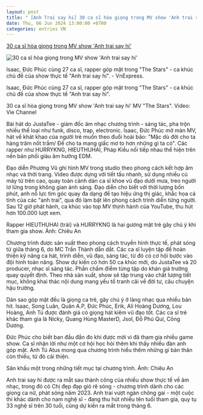 ```yaml
---
layout: post
title: " [Anh Trai say hi] 30 ca sĩ hòa giọng trong MV show 'Anh trai say hi'"
date: Thu, 06 Jun 2024 13:00:00 +0700
categories: entries VN
---
```

[30 ca sĩ hòa giọng trong MV show 'Anh trai say hi'](https://vnexpress.net/30-ca-si-hoa-giong-trong-mv-show-anh-trai-say-hi-4754940.html)

![30 ca sĩ hòa giọng trong MV show 'Anh trai say hi'](https://vcdn1-giaitri.vnecdn.net/2024/06/06/hieuthuhai-1-1717639370-5041-1717639567.jpg?w=1200&h=0&q=100&dpr=1&fit=crop&s=0uFYcyXEQyOs5RLu3tdccw)

Isaac, Đức Phúc cùng 27 ca sĩ, rapper góp mặt trong "The Stars" - ca khúc chủ đề của show thực tế "Anh trai say hi". - VnExpress.

Isaac, Đức Phúc cùng 27 ca sĩ, rapper góp mặt trong "The Stars" - ca khúc chủ đề của show thực tế "Anh trai say hi".

30 ca sĩ hòa giọng trong MV show 'Anh trai say hi' MV "The Stars". Video: Vie Channel

Bài hát do JustaTee - giám đốc âm nhạc chương trình - sáng tác, pha trộn nhiều thể loại như funk, disco, trap, electronic. Isaac, Đức Phúc mở màn MV, hát về khát khao của người trẻ muốn theo đuổi hoài bão: "Mặc dù đời cho ta hàng trăm nốt trầm/ Để cho ta mang giấc mơ to hơn những gì ta có". Các rapper như HURRYKNG, HIEUTHUHAI, Pháp Kiều nối tiếp nhau thể hiện trên nền bản phối giàu âm hưởng EDM.

Đạo diễn Phương Vũ ghi hình MV trong studio theo phong cách kết hợp âm nhạc và thời trang. Video được dựng với tiết tấu nhanh, sử dụng nhiều cú máy từ trên cao, quay toàn cảnh dàn ca sĩ khoe vũ đạo dưới mưa, treo người lơ lửng trong không gian ánh sáng. Đạo diễn cho biết với thời lượng bốn phút, anh nỗ lực tìm góc quay đa dạng để tạo hiệu ứng thị giác, khắc họa cá tính của các "anh trai", qua đó làm bật lên phong cách trình diễn từng người. Sau 12 giờ phát hành, ca khúc vào top MV thịnh hành của YouTube, thu hút hơn 100.000 lượt xem.

Rapper HIEUTHUHAI (trái) và HURRYKNG là hai gương mặt trẻ gây chú ý khi tham gia show. Ảnh: Chiêu An

Chương trình được sản xuất theo phong cách truyền hình thực tế, phát sóng từ giữa tháng 6, do MC Trấn Thành dẫn dắt. Các ca sĩ luyện tập để hoàn thiện kỹ năng ca hát, trình diễn, vũ đạo, sáng tác, từ đó có cơ hội bước vào đội hình toàn năng. Show dự kiến có hơn 50 ca khúc mới, do JustaTee và 20 producer, nhạc sĩ sáng tác. Phần chấm điểm từng tập do khán giả trường quay quyết định. Theo nhà sản xuất, show sẽ tập trung vào chất lượng tiết mục, không khai thác nội dung mang yếu tố tranh cãi về đời tư, câu chuyện hậu trường.

Dàn sao góp mặt đều là giọng ca trẻ, gây chú ý ở làng nhạc qua nhiều bản hit. Isaac, Song Luân, Quân A.P, Đức Phúc, Erik, Ali Hoàng Dương, Lou Hoàng, Anh Tú được đánh giá có giọng hát kiêm vũ đạo tốt. Các ca sĩ trẻ khác tham gia là Nicky, Quang Hùng MasterD, Jsol, Đỗ Phú Quí, Công Dương.

Đức Phúc cho biết ban đầu đắn đo khi được mời vì đã tham gia nhiều game show. Ca sĩ nhận lời như một cơ hội học hỏi thêm khi thấy nhiều đàn anh góp mặt. Anh Tú Atus mong qua chương trình hiểu thêm những gì bản thân còn thiếu, từ đó cải thiện.

Sân khấu một trong những tiết mục tại chương trình. Ảnh: Chiêu An

Anh trai say hi được ra mắt sau thành công của nhiều show thực tế về âm nhạc, trong đó có Chị đẹp đạp gió rẽ sóng - chương trình dành cho các giọng ca nữ, phát sóng năm 2023. Anh trai vượt ngàn chông gai - một cuộc thi khác dành cho nam nghệ sĩ - đang thu hút nhiều tên tuổi tham gia, quy tụ 33 nghệ sĩ trên 30 tuổi, cũng dự kiến ra mắt trong tháng 6.

